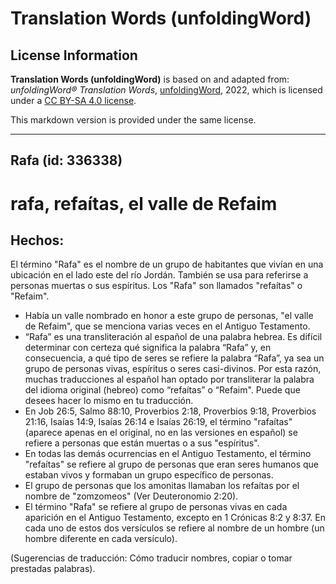# Translation Words (unfoldingWord)

## License Information

**Translation Words (unfoldingWord)** is based on and adapted from: _unfoldingWord® Translation Words_, [unfoldingWord](https://unfoldingword.org/utw), 2022, which is licensed under a [CC BY-SA 4.0 license](https://creativecommons.org/licenses/by-sa/4.0/legalcode.en).

This markdown version is provided under the same license.



--------------------------------

## Rafa (id: 336338)

rafa, refaítas, el valle de Refaim
==================================

Hechos:
-------

El término "Rafa" es el nombre de un grupo de habitantes que vivían en una ubicación en el lado este del río Jordán. También se usa para referirse a personas muertas o sus espíritus. Los "Rafa" son llamados "refaítas" o "Refaim".

* Había un valle nombrado en honor a este grupo de personas, "el valle de Refaim", que se menciona varias veces en el Antiguo Testamento.
* “Rafa” es una transliteración al español de una palabra hebrea. Es difícil determinar con certeza qué significa la palabra “Rafa” y, en consecuencia, a qué tipo de seres se refiere la palabra “Rafa”, ya sea un grupo de personas vivas, espíritus o seres casi\-divinos. Por esta razón, muchas traducciones al español han optado por transliterar la palabra del idioma original (hebreo) como “refaítas” o “Refaim". Puede que desees hacer lo mismo en tu traducción.
* En Job 26:5, Salmo 88:10, Proverbios 2:18, Proverbios 9:18, Proverbios 21:16, Isaías 14:9, Isaías 26:14 e Isaías 26:19, el término "rafaítas" (aparece apenas en el original, no en las versiones en español) se refiere a personas que están muertas o a sus "espíritus".
* En todas las demás ocurrencias en el Antiguo Testamento, el término "refaítas" se refiere al grupo de personas que eran seres humanos que estaban vivos y formaban un grupo específico de personas.
* El grupo de personas que los amonitas llamaban los refaítas por el nombre de "zomzomeos" (Ver Deuteronomio 2:20\).
* El término "Rafa" se refiere al grupo de personas vivas en cada aparición en el Antiguo Testamento, excepto en 1 Crónicas 8:2 y 8:37\. En cada uno de estos dos versículos se refiere al nombre de un hombre (un hombre diferente en cada versículo).

(Sugerencias de traducción: Cómo traducir nombres, copiar o tomar prestadas palabras).


